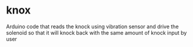 knox
====

Arduino code that reads the knock using vibration sensor and drive the solenoid so that it will knock back with the same amount of knock input by user
